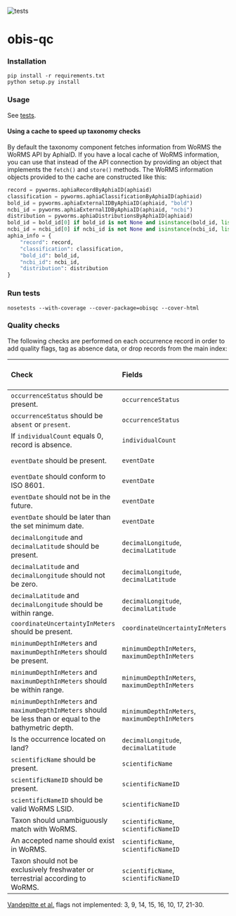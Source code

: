 ![tests](https://github.com/iobis/obis-qc/workflows/tests/badge.svg)

# obis-qc
### Installation

```
pip install -r requirements.txt
python setup.py install
```

### Usage

See [tests](https://github.com/iobis/obis-qc/tree/master/test).

#### Using a cache to speed up taxonomy checks

By default the taxonomy component fetches information from WoRMS the WoRMS API by AphiaID. If you have a local cache of WoRMS information, you can use that instead of the API connection by providing an object that implements the `fetch()` and `store()` methods. The WoRMS information objects provided to the cache are constructed like this:

```python
record = pyworms.aphiaRecordByAphiaID(aphiaid)
classification = pyworms.aphiaClassificationByAphiaID(aphiaid)
bold_id = pyworms.aphiaExternalIDByAphiaID(aphiaid, "bold")
ncbi_id = pyworms.aphiaExternalIDByAphiaID(aphiaid, "ncbi")
distribution = pyworms.aphiaDistributionsByAphiaID(aphiaid)
bold_id = bold_id[0] if bold_id is not None and isinstance(bold_id, list) and len(bold_id) > 0 else None
ncbi_id = ncbi_id[0] if ncbi_id is not None and isinstance(ncbi_id, list) and len(ncbi_id) > 0 else None
aphia_info = {
    "record": record,
    "classification": classification,
    "bold_id": bold_id,
    "ncbi_id": ncbi_id,
    "distribution": distribution
}
```

### Run tests

```
nosetests --with-coverage --cover-package=obisqc --cover-html
```

### Quality checks

The following checks are performed on each occurrence record in order to add quality flags, tag as absence data, or drop records from the main index:

| Check                                                        | Fields                                         | Flags                                              | Absence | Dropped                 | [Vandepitte et al.](https://www.ncbi.nlm.nih.gov/pmc/articles/PMC4309024/pdf/bau125.pdf) flag number |
| :----------------------------------------------------------- | :--------------------------------------------- | :------------------------------------------------- | :------ | :---------------------- | :----------------------------------------------------------- |
| `occurrenceStatus` should be present.                        | `occurrenceStatus`                             |                                                    |         |                         |                                                              |
| `occurrenceStatus` should be `absent` or `present`.          | `occurrenceStatus`                             |                                                    | x       |                         |                                                              |
| If `individualCount` equals 0, record is absence.            | `individualCount`                              |                                                    | x       |                         |                                                              |
| `eventDate` should be present.                               | `eventDate`                                    |                                                    |         |                         | 7, 11, 12, 13                                                |
| `eventDate` should conform to ISO 8601.                      | `eventDate`                                    |                                                    |         |                         |                                                              |
| `eventDate` should not be in the future.                     | `eventDate`                                    | `date_in_future`                                   |         |                         |                                                              |
| `eventDate` should be later than the set minimum date.       | `eventDate`                                    | `date_before_min`                                  |         |                         |                                                              |
| `decimalLongitude` and `decimalLatitude` should be present.  | `decimalLongitude`, `decimalLatitude`          | `no_coord`                                         |         | x                       |                                                              |
| `decimalLatitude` and `decimalLongitude` should not be zero. | `decimalLongitude`, `decimalLatitude`          | `zero_coord`                                       |         | x                       | 4                                                            |
| `decimalLatitude` and `decimalLongitude` should be within range. | `decimalLongitude`, `decimalLatitude`          | `lon_out_of_range`, `lat_out_of_range`, `no_coord` |         | x                       | 5                                                            |
| `coordinateUncertaintyInMeters` should be present.           | `coordinateUncertaintyInMeters`                |                                                    |         |                         |                                                              |
| `minimumDepthInMeters` and `maximumDepthInMeters` should be present. | `minimumDepthInMeters`, `maximumDepthInMeters` |                                                    |         |                         |                                                              |
| `minimumDepthInMeters` and `maximumDepthInMeters` should be within range. | `minimumDepthInMeters`, `maximumDepthInMeters` | `depth_out_of_range`                               |         |                         |                                                              |
| `minimumDepthInMeters` and `maximumDepthInMeters` should be less than or equal to the bathymetric depth. | `minimumDepthInMeters`, `maximumDepthInMeters` | `depth_exceeds_bath`                               |         |                         | 19                                                           |
| Is the occurrence located on land?                           | `decimalLongitude`, `decimalLatitude`          | `on_land`                                          |         |                         | 6                                                            |
| `scientificName` should be present.                          | `scientificName`                               |                                                    |         |                         |                                                              |
| `scientificNameID` should be present.                        | `scientificNameID`                             |                                                    |         |                         |                                                              |
| `scientificNameID` should be valid WoRMS LSID.               | `scientificNameID`                             |                                                    |         |                         | 2                                                            |
| Taxon should unambiguously match with WoRMS.                 | `scientificName`, `scientificNameID`           | `no_match`                                         |         | x                       |                                                              |
| An accepted name should exist in WoRMS.                      | `scientificName`, `scientificNameID`           | `no_accepted_name`                                 |         |                         |                                                              |
| Taxon should not be exclusively freshwater or terrestrial according to WoRMS. | `scientificName`, `scientificNameID`           | `not_marine`, `marine_unsure`                      |         | in case of `not_marine` |                                                              |

[Vandepitte et al.](https://www.ncbi.nlm.nih.gov/pmc/articles/PMC4309024/pdf/bau125.pdf) flags not implemented: 3, 9, 14, 15, 16, 10, 17, 21-30.

